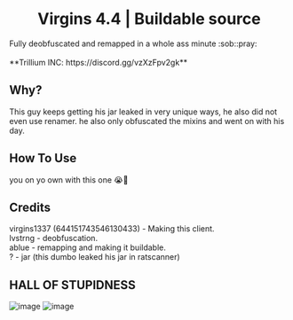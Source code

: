 <h1 align="center">Virgins 4.4 | Buildable source</h1>
Fully deobfuscated and remapped in a whole ass minute :sob::pray: <br>
<br>
**Trillium INC: https://discord.gg/vzXzFpv2gk**

## Why?

This guy keeps getting his jar leaked in very unique ways, he also did not even use renamer. 
he also only obfuscated the mixins and went on with his day.

## How To Use

you on yo own with this one :sob::pray:

## Credits

virgins1337 (644151743546130433) - Making this client. <br>
lvstrng - deobfuscation.<br>
ablue - remapping and making it buildable.<br>
? - jar (this dumbo leaked his jar in ratscanner)<br>

## HALL OF STUPIDNESS

![image](https://github.com/user-attachments/assets/3e9152b3-23c3-4fbd-b219-9abf920c3354)
![image](https://github.com/user-attachments/assets/e44be45e-7bbc-4ddb-b059-d7c9987c0fed)
